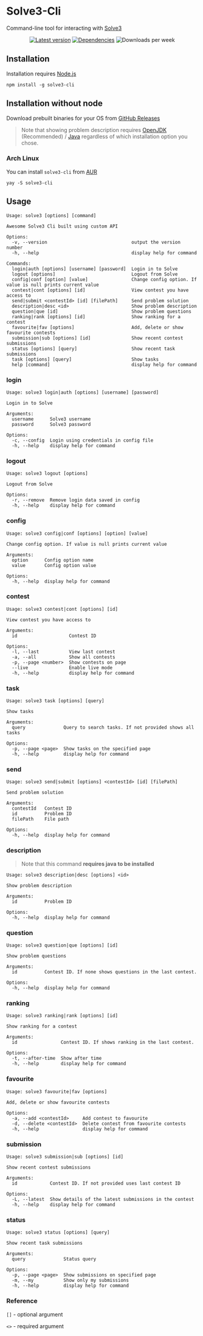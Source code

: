 # Solve3-Cli

Command-line tool for interacting with [Solve3](https://solve.edu.pl/)

<div align="center">
  
  [![Latest version](https://img.shields.io/npm/v/solve3-cli?label=Latest%20verison&style=flat-square)](https://www.npmjs.com/package/solve3-cli)
  [![Dependencies](https://img.shields.io/librariesio/release/npm/solve3-cli?label=Dependencies&style=flat-square)](https://libraries.io/npm/solve3-cli)
  ![Downloads per week](https://img.shields.io/npm/dw/solve3-cli?style=flat-square)

</div>

## Installation

Installation requires [Node.js](https://nodejs.org/)

```shell
npm install -g solve3-cli
```

## Installation without node

Download prebuilt binaries for your OS from [GitHub Releases](https://github.com/kamack38/solve3-cli/releases)

> Note that showing problem description requires [OpenJDK](https://openjdk.java.net/) (Recommended) / [Java](https://www.java.com/) regardless of which installation option you chose.

### Arch Linux

You can install `solve3-cli` from [AUR](https://aur.archlinux.org/packages/solve3-cli)

```
yay -S solve3-cli
```

## Usage

```shell
Usage: solve3 [options] [command]

Awesome Solve3 Cli built using custom API

Options:
  -v, --version                               output the version number
  -h, --help                                  display help for command

Commands:
  login|auth [options] [username] [password]  Login in to Solve
  logout [options]                            Logout from Solve
  config|conf [option] [value]                Change config option. If value is null prints current value
  contest|cont [options] [id]                 View contest you have access to
  send|submit <contestId> [id] [filePath]     Send problem solution
  description|desc <id>                       Show problem description
  question|que [id]                           Show problem questions
  ranking|rank [options] [id]                 Show ranking for a contest
  favourite|fav [options]                     Add, delete or show favourite contests
  submission|sub [options] [id]               Show recent contest submissions
  status [options] [query]                    Show recent task submissions
  task [options] [query]                      Show tasks
  help [command]                              display help for command
```

### login

```
Usage: solve3 login|auth [options] [username] [password]

Login in to Solve

Arguments:
  username      Solve3 username
  password      Solve3 password

Options:
  -c, --config  Login using credentials in config file
  -h, --help    display help for command
```

### logout

```
Usage: solve3 logout [options]

Logout from Solve

Options:
  -r, --remove  Remove login data saved in config
  -h, --help    display help for command
```

### config

```
Usage: solve3 config|conf [options] [option] [value]

Change config option. If value is null prints current value

Arguments:
  option      Config option name
  value       Config option value

Options:
  -h, --help  display help for command
```

### contest

```
Usage: solve3 contest|cont [options] [id]

View contest you have access to

Arguments:
  id                   Contest ID

Options:
  -l, --last           View last contest
  -a, --all            Show all contests
  -p, --page <number>  Show contests on page
  --live               Enable live mode
  -h, --help           display help for command
```

### task

```
Usage: solve3 task [options] [query]

Show tasks

Arguments:
  query              Query to search tasks. If not provided shows all tasks

Options:
  -p, --page <page>  Show tasks on the specified page
  -h, --help         display help for command
```

### send

```
Usage: solve3 send|submit [options] <contestId> [id] [filePath]

Send problem solution

Arguments:
  contestId   Contest ID
  id          Problem ID
  filePath    File path

Options:
  -h, --help  display help for command
```

### description

> Note that this command **requires java to be installed**

```
Usage: solve3 description|desc [options] <id>

Show problem description

Arguments:
  id          Problem ID

Options:
  -h, --help  display help for command
```

### question

```
Usage: solve3 question|que [options] [id]

Show problem questions

Arguments:
  id          Contest ID. If none shows questions in the last contest.

Options:
  -h, --help  display help for command
```

### ranking

```
Usage: solve3 ranking|rank [options] [id]

Show ranking for a contest

Arguments:
  id                Contest ID. If shows ranking in the last contest.

Options:
  -t, --after-time  Show after time
  -h, --help        display help for command
```

### favourite

```
Usage: solve3 favourite|fav [options]

Add, delete or show favourite contests

Options:
  -a, --add <contestId>     Add contest to favourite
  -d, --delete <contestId>  Delete contest from favourite contests
  -h, --help                display help for command
```

### submission

```
Usage: solve3 submission|sub [options] [id]

Show recent contest submissions

Arguments:
  id            Contest ID. If not provided uses last contest ID

Options:
  -L, --latest  Show details of the latest submissions in the contest
  -h, --help    display help for command
```

### status

```
Usage: solve3 status [options] [query]

Show recent task submissions

Arguments:
  query              Status query

Options:
  -p, --page <page>  Show submissions on specified page
  -m, --my           Show only my submissions
  -h, --help         display help for command
```

### Reference

`[]` - optional argument

`<>` - required argument
